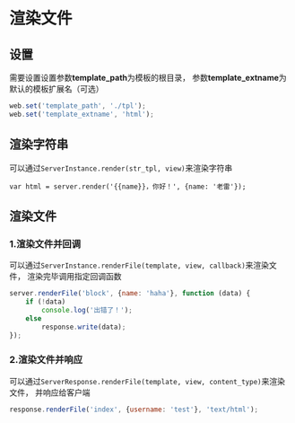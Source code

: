 # 渲染文件

## 设置

需要设置设置参数**template_path**为模板的根目录，
参数**template_extname**为默认的模板扩展名（可选）

```javascript
web.set('template_path', './tpl');
web.set('template_extname', 'html');
```


## 渲染字符串

可以通过`ServerInstance.render(str_tpl, view)`来渲染字符串

```
var html = server.render('{{name}}，你好！', {name: '老雷'});
```


## 渲染文件

### 1.渲染文件并回调

可以通过`ServerInstance.renderFile(template, view, callback)`来渲染文件，
渲染完毕调用指定回调函数

```javascript
server.renderFile('block', {name: 'haha'}, function (data) {
	if (!data)
		console.log('出错了！');
	else
		response.write(data);
});
```


### 2.渲染文件并响应

可以通过`ServerResponse.renderFile(template, view, content_type)`来渲染文件，
并响应给客户端

```javascript
response.renderFile('index', {username: 'test'}, 'text/html');
```
